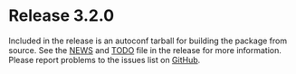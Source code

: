 [icewm -- release notes.  2021-07-08]: #

Release 3.2.0
=============

Included in the release is an autoconf tarball for building the package
from source.  See the [NEWS](NEWS) and [TODO](TODO) file in the release
for more information.  Please report problems to the issues list on
[GitHub](https://github.com/bbidulock/icewm/issues).

[ vim: set ft=markdown sw=4 tw=72 nocin nosi fo+=tcqlorn spell: ]: #
